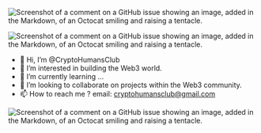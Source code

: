 ![Screenshot of a comment on a GitHub issue showing an image, added in the Markdown, of an Octocat smiling and raising a tentacle.](https://gateway.pinata.cloud/ipfs/QmanQ4QajrsQ1duqMAQpqN9QTvixYxCftyFnmtZEAcXXWf?_gl=1*1xtd6ii*rs_ga*MjA3NDMyNTU2LjE2ODc2NDIzMzM.*rs_ga_5RMPXG14TE*MTY4NzY0MjMzMy4xLjEuMTY4NzY0MzE4Mi42MC4wLjA.)

![Screenshot of a comment on a GitHub issue showing an image, added in the Markdown, of an Octocat smiling and raising a tentacle.](https://gateway.pinata.cloud/ipfs/QmTbPKL6VgrgdxwTtAiPLLLrKgE1qAKLcaCXCwf7pGcjRD?_gl=1*sv736x*rs_ga*ZThmM2U2YzItYTA1Zi00ZGM5LWEwYmQtNDVmZjliNGJkYzAz*rs_ga_5RMPXG14TE*MTY4Nzc0ODg2NC4xMy4xLjE2ODc3NDg5MjQuNjAuMC4w)


- 👋 Hi, I’m @CryptoHumansClub
- 👀 I’m interested in building the Web3 world.
- 🌱 I’m currently learning ...
- 💞️ I’m looking to collaborate on projects within the Web3 community.
- 📫 How to reach me ? email: cryptohumansclub@gmail.com


![Screenshot of a comment on a GitHub issue showing an image, added in the Markdown, of an Octocat smiling and raising a tentacle.](https://gateway.pinata.cloud/ipfs/QmUfUH4bdRzPpa6fic2DMPgF2C7RobW9e6Lb12tcXBcwcx?_gl=1*1k6jlyk*rs_ga*MjA3NDMyNTU2LjE2ODc2NDIzMzM.*rs_ga_5RMPXG14TE*MTY4NzY0MjMzMy4xLjEuMTY4NzY0Mjc1NC42MC4wLjA.)

<!---
CryptoHumansClub/CryptoHumansClub is a ✨ special ✨ repository because its `README.md` (this file) appears on your GitHub profile.
You can click the Preview link to take a look at your changes.
--->
